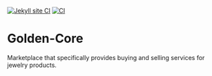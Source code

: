 [![Jekyll site CI](https://github.com/KOSASIH/Golden-Core/actions/workflows/jekyll-docker.yml/badge.svg)](https://github.com/KOSASIH/Golden-Core/actions/workflows/jekyll-docker.yml)
[![CI](https://github.com/KOSASIH/Golden-Core/actions/workflows/blank.yml/badge.svg)](https://github.com/KOSASIH/Golden-Core/actions/workflows/blank.yml)


# Golden-Core
Marketplace that specifically provides buying and selling services for jewelry products.
